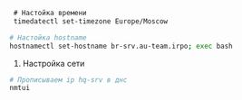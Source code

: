 ```bash
 # Настойка времени
 timedatectl set-timezone Europe/Moscow
```

```bash
# Настойка hostname
hostnamectl set-hostname br-srv.au-team.irpo; exec bash
```

1. Настройка сети 
```bash
# Прописываем ip hq-srv в днс
nmtui
